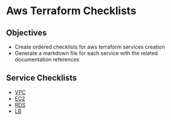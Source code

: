 # Aws Terraform Checklists

## Objectives

- Create ordered checklists for aws terraform services creation
- Generate a markdown file for each service with the related documentation references

## Service Checklists

- [VPC](aws_vpc_checklist_tf.md)
- [EC2](aws_ec2_checklist_tf.md)
- [RDS](aws_rds_checklist_tf.md)
- [LB](aws_lb_checklist_tf.md)
